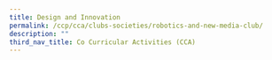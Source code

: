 ```yaml
---
title: Design and Innovation
permalink: /ccp/cca/clubs-societies/robotics-and-new-media-club/
description: ""
third_nav_title: Co Curricular Activities (CCA)
---
```

